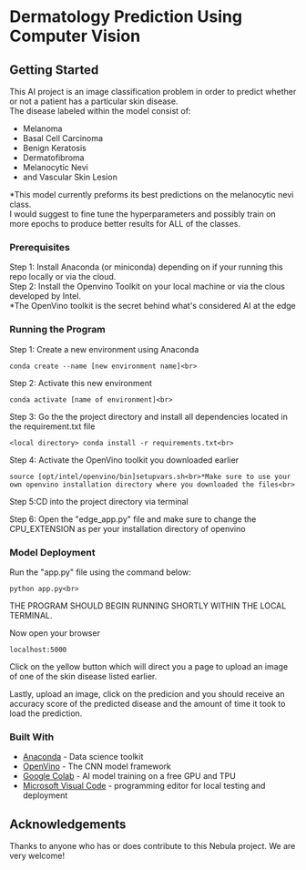 # Dermatology Prediction Using Computer Vision<br>
## Getting Started
This AI project is an image classification problem in order to predict whether or not a patient has a particular skin disease.<br>
The disease labeled within the model consist of:<br>
  - Melanoma<br>
  - Basal Cell Carcinoma<br>
  - Benign Keratosis<br>
  - Dermatofibroma<br>
  - Melanocytic Nevi<br>
  - and Vascular Skin Lesion<br>
 
*This model currently preforms its best predictions on the melanocytic nevi class.<br>I would suggest to fine tune the hyperparameters and possibly train on more epochs to
produce better results for ALL of the classes.

### Prerequisites<br>
Step 1: Install Anaconda (or miniconda) depending on if your running this repo locally or via the cloud.<br>
Step 2: Install the Openvino Toolkit on your local machine or via the clous developed by Intel.<br> 
  *The OpenVino toolkit is the secret behind what's considered AI at the edge<br>

### Running the Program<br>
Step 1: Create a new environment using Anaconda<br> 
```
conda create --name [new environment name]<br>
```
  
Step 2: Activate this new environment<br>
```
conda activate [name of environment]<br>
``` 
Step 3: Go the the project directory and install all dependencies located in the requirement.txt file<br>
```
<local directory> conda install -r requirements.txt<br>
```
Step 4: Activate the OpenVino toolkit you downloaded earlier<br>
```
source [opt/intel/openvino/bin]setupvars.sh<br>*Make sure to use your own openvino installation directory where you downloaded the files<br>
```  
Step 5:CD into the project directory via terminal<br>

Step 6: Open the "edge_app.py" file and make sure to change the CPU_EXTENSION as per your installation directory of openvino<br>

### Model Deployment<br>

Run the "app.py" file using the command below:<br>
```
python app.py<br>
``` 
THE PROGRAM SHOULD BEGIN RUNNING SHORTLY WITHIN THE LOCAL TERMINAL.<br>

Now open your browser<br>
```
localhost:5000
```

Click on the yellow button which will direct you a page to upload an image of one of the skin disease listed earlier.<br>

Lastly, upload an image, click on the predicion and you should receive an accuracy score of the predicted disease and the amount of time it took to load the prediction.<br>

### Built With<br>
* [Anaconda](https://www.anaconda.com/products/individual) - Data science toolkit
* [OpenVino](https://software.intel.com/content/www/us/en/develop/tools/openvino-toolkit.html) - The CNN model framework
* [Google Colab](https://colab.research.google.com/notebooks/intro.ipynb) - AI model training on a free GPU and TPU
* [Microsoft Visual Code](https://code.visualstudio.com/) - programming editor for local testing and deployment

## Acknowledgements<br>
Thanks to anyone who has or does contribute to this Nebula project. We are very welcome!

